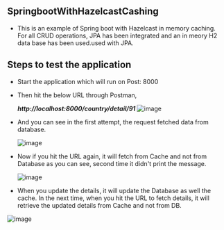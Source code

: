 ## SpringbootWithHazelcastCashing
- This is an example of Spring boot with Hazelcast in memory caching. For all CRUD operations, JPA has been integrated and an in meory H2 data base has been used.used with JPA.

## Steps to test the application
- Start the application which will run on Post: 8000
- Then hit the below URL through Postman,

   ***http://localhost:8000/country/detail/91***
   ![image](https://user-images.githubusercontent.com/64692097/84578155-3ca5cd80-ade0-11ea-9c3f-7718901a2eb8.png)
   
- And you can see in the first attempt, the request fetched data from database.

  ![image](https://user-images.githubusercontent.com/64692097/84578236-264c4180-ade1-11ea-82f9-3e314c00a35f.png)

- Now if you hit the URL again, it will fetch from Cache and not from Database as you can see, second time it didn't print the message.

  ![image](https://user-images.githubusercontent.com/64692097/84578305-affc0f00-ade1-11ea-9e48-8d6894ef7636.png)

- When you update the details, it will update the Database as well the cache. In the next time, when you hit the URL to fetch details, it will retrieve the updated details from Cache and not from DB.

![image](https://user-images.githubusercontent.com/64692097/84578366-1a14b400-ade2-11ea-980a-7148fb44bf02.png)




